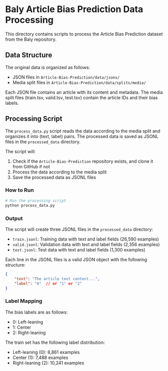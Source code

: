 # Baly Article Bias Prediction Data Processing

This directory contains scripts to process the Article Bias Prediction dataset from the Baly repository.

## Data Structure

The original data is organized as follows:
- JSON files in `Article-Bias-Prediction/data/jsons/`
- Media split files in `Article-Bias-Prediction/data/splits/media/`

Each JSON file contains an article with its content and metadata. The media split files (train.tsv, valid.tsv, test.tsv) contain the article IDs and their bias labels.

## Processing Script

The `process_data.py` script reads the data according to the media split and organizes it into (text, label) pairs. The processed data is saved as JSONL files in the `processed_data` directory.

The script will:
1. Check if the `Article-Bias-Prediction` repository exists, and clone it from GitHub if not
2. Process the data according to the media split
3. Save the processed data as JSONL files

### How to Run

```bash
# Run the processing script
python process_data.py
```

### Output

The script will create three JSONL files in the `processed_data` directory:
- `train.jsonl`: Training data with text and label fields (26,590 examples)
- `valid.jsonl`: Validation data with text and label fields (2,356 examples)
- `test.jsonl`: Test data with text and label fields (1,300 examples)

Each line in the JSONL files is a valid JSON object with the following structure:
```json
{
    "text": "The article text content...",
    "label": "0"  // or "1" or "2"
}
```

### Label Mapping

The bias labels are as follows:
- 0: Left-leaning
- 1: Center
- 2: Right-leaning

The train set has the following label distribution:
- Left-leaning (0): 8,861 examples
- Center (1): 7,488 examples
- Right-leaning (2): 10,241 examples